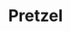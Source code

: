 ---
pid: llg51
title: Pretzel
location_transcription: Next to Paddy's Pumb
coordinates: "[-75.14502331235, 39.953925504695]"
zipcode: '19462'
gen_neighborhood: 
neighborhood: 
outside_phl: 'Plymouth Meeting PA '
age: '14'
age_range: 13-19
instagram: 
image_file_name: llg_51.jpg
proposal_transcription: 
topic: Food
topic_summary: '0'
type: Sculpture Statue
keywords_other: the process, trust the process, pretzel, philly food, mustard, it's
  always sunny in philadelphia
credit: Zach Moosthes
image_labels: 
twitter: 
facebook: 
permalink: "/monuments/llg51/"
layout: item-page
---